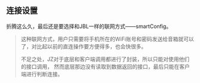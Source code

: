 ## 连接设置

折腾这么久，最后还是要选择和JBL一样的联网方式——smartConfig。
>这种联网方式，用户只需要将手机所在的WiFi账号和密码发送给音箱就可以了，对比起以前的直连操作要方便得多，也会快很多。
>
>不足之处，JZ对于底层和客户端调用都进行了封装，所以只能对使用他们的接口调用，
>然而底层那边没有读取到数据返回的接口，最后只能在客户端进行判断连接。